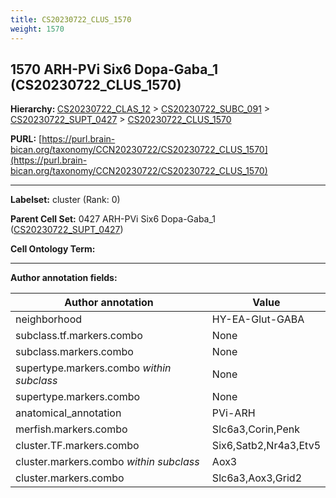 ```yaml
---
title: CS20230722_CLUS_1570
weight: 1570
---
```

## 1570 ARH-PVi Six6 Dopa-Gaba_1 (CS20230722_CLUS_1570)
<b>Hierarchy: </b>
[CS20230722_CLAS_12](../CS20230722_CLAS_12) >
[CS20230722_SUBC_091](../CS20230722_SUBC_091) >
[CS20230722_SUPT_0427](../CS20230722_SUPT_0427) >
[CS20230722_CLUS_1570](../CS20230722_CLUS_1570)

**PURL:** [https://purl.brain-bican.org/taxonomy/CCN20230722/CS20230722_CLUS_1570](https://purl.brain-bican.org/taxonomy/CCN20230722/CS20230722_CLUS_1570)

---


**Labelset:** cluster (Rank: 0)

**Parent Cell Set:** 0427 ARH-PVi Six6 Dopa-Gaba_1 ([CS20230722_SUPT_0427](../CS20230722_SUPT_0427))



**Cell Ontology Term:** 

[MARKER GENES.]: #


---

[TRANSFERRED ANNOTATIONS.]: #


[AUTHOR ANNOTATION FIELDS.]: #


**Author annotation fields:**

| Author annotation | Value |
|-------------------|-------|
|neighborhood|HY-EA-Glut-GABA|
|subclass.tf.markers.combo|None|
|subclass.markers.combo|None|
|supertype.markers.combo _within subclass_|None|
|supertype.markers.combo|None|
|anatomical_annotation|PVi-ARH|
|merfish.markers.combo|Slc6a3,Corin,Penk|
|cluster.TF.markers.combo|Six6,Satb2,Nr4a3,Etv5|
|cluster.markers.combo _within subclass_|Aox3|
|cluster.markers.combo|Slc6a3,Aox3,Grid2|
